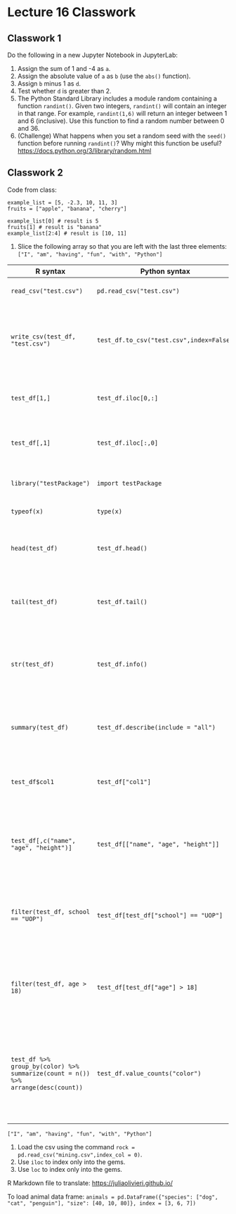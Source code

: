 # Lecture 16 Classwork

## Classwork 1

Do the following in a new Jupyter Notebook in JupyterLab:

1. Assign the sum of 1 and -4 as `a`.
1. Assign the absolute value of `a` as `b` (use the `abs()` function).
1. Assign `b` minus 1 as `d`.
1. Test whether `d` is greater than 2. 
1. The Python Standard Library includes a module random containing a function `randint()`. Given two integers, `randint()` will contain an integer in that range. For example, `randint(1,6)` will return an integer between 1 and 6 (inclusive). Use this function to find a random number between 0 and 36.
1. (Challenge) What happens when you set a random seed with the `seed()` function before running `randint()`? Why might this function be useful? https://docs.python.org/3/library/random.html 

## Classwork 2

Code from class:
```
example_list = [5, -2.3, 10, 11, 3]
fruits = ["apple", "banana", "cherry"]

example_list[0] # result is 5
fruits[1] # result is "banana"
example_list[2:4] # result is [10, 11]
```

1. Slice the following array so that you are left with the last three elements: `["I", "am", "having", "fun", "with", "Python"]`


R syntax | Python syntax | Description
-- | -- | --
`read_csv("test.csv")`| `pd.read_csv("test.csv")`| read csv called `test.csv`
`write_csv(test_df, "test.csv")` | `test_df.to_csv("test.csv",index=False)`| Write data frame `test_df` to file called `test.csv` (without index column)
`test_df[1,]` | `test_df.iloc[0,:]`| Index into the first row of data frame `test_df`
`test_df[,1]` | `test_df.iloc[:,0]`| Index into the first column of data frame `test_df`
 `library("testPackage")` | `import testPackage` | Load a package called `testPackage`
`typeof(x)` | `type(x)` | Find type of object `x`
 `head(test_df)` | `test_df.head()`| Get the first few lines of a data frame called `test_df`
 `tail(test_df)`| `test_df.tail()`| Get the last few lines of a data frame called `test_df`
 `str(test_df)` | `test_df.info()`| Find column names and data types of data frame called `test_df`
 `summary(test_df)` | `test_df.describe(include = "all")` | Generate summary statistics for data frame columns
 `test_df$col1` | `test_df["col1"]` | Access column named `"col1"` from data frame `test_df`
 `test_df[,c("name", "age", "height")]` | `test_df[["name", "age", "height"]]` | Subset data frame `test_df` to just columns  `"name"`, `"age"`, and `"height"` 
 `filter(test_df, school == "UOP")`| `test_df[test_df["school"] == "UOP"]` | Subset data frame `test_df` to only rows for which `"school"` is equal to `"UOP"`
 `filter(test_df, age > 18)` | `test_df[test_df["age"] > 18]` | Subset data frame `test_df` to only rows for which `"age"` is greater than 18
  `test_df %>% group_by(color) %>% summarize(count = n()) %>% arrange(desc(count))`| `test_df.value_counts("color")` | Find the count of each value for categorical variable `"color"` in data frame `test_df` in descending order


`["I", "am", "having", "fun", "with", "Python"]`

1. Load the csv using the command `rock = pd.read_csv("mining.csv",index_col = 0)`. 
2. Use `iloc` to index only into the gems.
3. Use `loc` to index only into the gems.

R Markdown file to translate: https://juliaolivieri.github.io/

To load animal data frame: `animals = pd.DataFrame({"species": ["dog", "cat", "penguin"], "size": [40, 10, 80]}, index = [3, 6, 7])`
